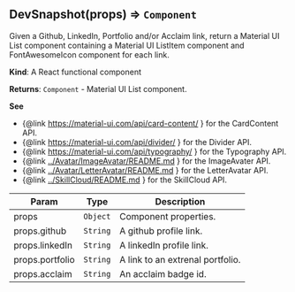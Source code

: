 <a name="DevSnapshot"></a>

## DevSnapshot(props) ⇒ <code>Component</code>
Given a Github, LinkedIn, Portfolio and/or Acclaim link, return a Material UI List component containing
a Material UI ListItem component and FontAwesomeIcon component for each link.

**Kind**: A React functional component

**Returns**: <code>Component</code> - Material UI List component.

**See**

- {@link https://material-ui.com/api/card-content/ } for the CardContent API.
- {@link https://material-ui.com/api/divider/ } for the Divider API.
- {@link https://material-ui.com/api/typography/ } for the Typography API.
- {@link [../Avatar/ImageAvatar/README.md](../Avatar/ImageAvatar/README.md) } for the ImageAvater API.
- {@link [../Avatar/LetterAvatar/README.md](../Avatar/LetterAvatar/README.md) } for the LetterAvatar API.
- {@link [../SkillCloud/README.md](../SkillCloud/README.md) } for the SkillCloud API.


| Param | Type | Description |
| --- | --- | --- |
| props | <code>Object</code> | Component properties. |
| props.github | <code>String</code> | A github profile link. |
| props.linkedIn | <code>String</code> | A linkedIn profile link. |
| props.portfolio | <code>String</code> | A link to an extrenal portfolio. |
| props.acclaim | <code>String</code> | An acclaim badge id. |